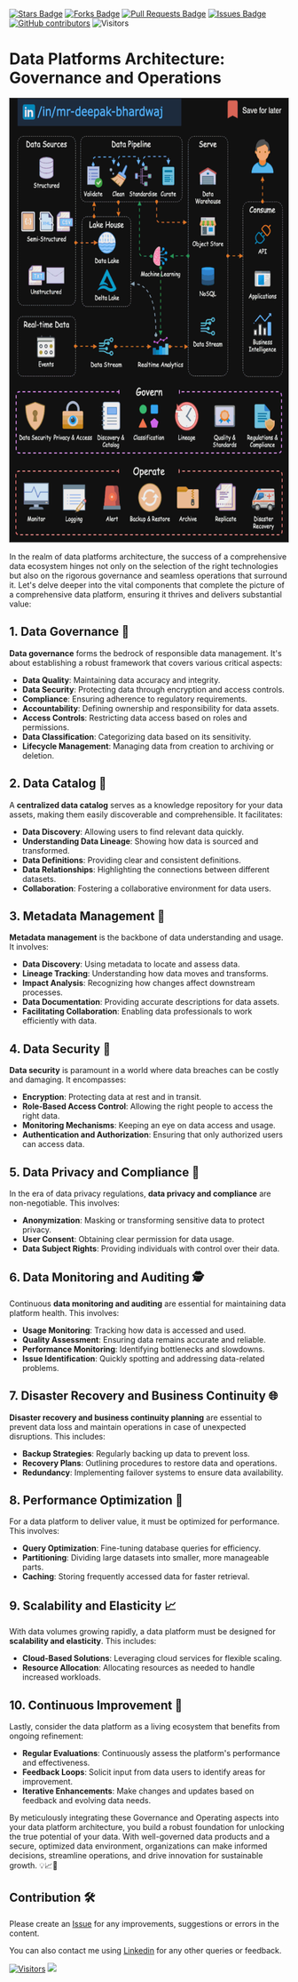<a href="https://github.com/drshahizan/BDM/stargazers"><img src="https://img.shields.io/github/stars/drshahizan/BDM" alt="Stars Badge"/></a>
<a href="https://github.com/drshahizan/BDM/network/members"><img src="https://img.shields.io/github/forks/drshahizan/BDM" alt="Forks Badge"/></a>
<a href="https://github.com/drshahizan/BDM/pulls"><img src="https://img.shields.io/github/issues-pr/drshahizan/BDM" alt="Pull Requests Badge"/></a>
<a href="https://github.com/drshahizan/BDM"><img src="https://img.shields.io/github/issues/drshahizan/BDM" alt="Issues Badge"/></a>
<a href="https://github.com/drshahizan/BDM/graphs/contributors"><img alt="GitHub contributors" src="https://img.shields.io/github/contributors/drshahizan/BDM?color=2b9348"></a>
![Visitors](https://api.visitorbadge.io/api/visitors?path=https%3A%2F%2Fgithub.com%2Fdrshahizan%2BDM&labelColor=%23d9e3f0&countColor=%23697689&style=flat)



# Data Platforms Architecture: Governance and Operations

<p align="center">
<img src="../images/data_platform.gif"  height="800" />
</p>


In the realm of data platforms architecture, the success of a comprehensive data ecosystem hinges not only on the selection of the right technologies but also on the rigorous governance and seamless operations that surround it. Let's delve deeper into the vital components that complete the picture of a comprehensive data platform, ensuring it thrives and delivers substantial value:

## 1. Data Governance 📜

**Data governance** forms the bedrock of responsible data management. It's about establishing a robust framework that covers various critical aspects:

- **Data Quality**: Maintaining data accuracy and integrity.
- **Data Security**: Protecting data through encryption and access controls.
- **Compliance**: Ensuring adherence to regulatory requirements.
- **Accountability**: Defining ownership and responsibility for data assets.
- **Access Controls**: Restricting data access based on roles and permissions.
- **Data Classification**: Categorizing data based on its sensitivity.
- **Lifecycle Management**: Managing data from creation to archiving or deletion.

## 2. Data Catalog 📂

A **centralized data catalog** serves as a knowledge repository for your data assets, making them easily discoverable and comprehensible. It facilitates:

- **Data Discovery**: Allowing users to find relevant data quickly.
- **Understanding Data Lineage**: Showing how data is sourced and transformed.
- **Data Definitions**: Providing clear and consistent definitions.
- **Data Relationships**: Highlighting the connections between different datasets.
- **Collaboration**: Fostering a collaborative environment for data users.

## 3. Metadata Management 📝

**Metadata management** is the backbone of data understanding and usage. It involves:

- **Data Discovery**: Using metadata to locate and assess data.
- **Lineage Tracking**: Understanding how data moves and transforms.
- **Impact Analysis**: Recognizing how changes affect downstream processes.
- **Data Documentation**: Providing accurate descriptions for data assets.
- **Facilitating Collaboration**: Enabling data professionals to work efficiently with data.

## 4. Data Security 🔐

**Data security** is paramount in a world where data breaches can be costly and damaging. It encompasses:

- **Encryption**: Protecting data at rest and in transit.
- **Role-Based Access Control**: Allowing the right people to access the right data.
- **Monitoring Mechanisms**: Keeping an eye on data access and usage.
- **Authentication and Authorization**: Ensuring that only authorized users can access data.

## 5. Data Privacy and Compliance 📏

In the era of data privacy regulations, **data privacy and compliance** are non-negotiable. This involves:

- **Anonymization**: Masking or transforming sensitive data to protect privacy.
- **User Consent**: Obtaining clear permission for data usage.
- **Data Subject Rights**: Providing individuals with control over their data.

## 6. Data Monitoring and Auditing 🕵️

Continuous **data monitoring and auditing** are essential for maintaining data platform health. This involves:

- **Usage Monitoring**: Tracking how data is accessed and used.
- **Quality Assessment**: Ensuring data remains accurate and reliable.
- **Performance Monitoring**: Identifying bottlenecks and slowdowns.
- **Issue Identification**: Quickly spotting and addressing data-related problems.

## 7. Disaster Recovery and Business Continuity 🌐

**Disaster recovery and business continuity planning** are essential to prevent data loss and maintain operations in case of unexpected disruptions. This includes:

- **Backup Strategies**: Regularly backing up data to prevent loss.
- **Recovery Plans**: Outlining procedures to restore data and operations.
- **Redundancy**: Implementing failover systems to ensure data availability.

## 8. Performance Optimization 🚀

For a data platform to deliver value, it must be optimized for performance. This involves:

- **Query Optimization**: Fine-tuning database queries for efficiency.
- **Partitioning**: Dividing large datasets into smaller, more manageable parts.
- **Caching**: Storing frequently accessed data for faster retrieval.

## 9. Scalability and Elasticity 📈

With data volumes growing rapidly, a data platform must be designed for **scalability and elasticity**. This includes:

- **Cloud-Based Solutions**: Leveraging cloud services for flexible scaling.
- **Resource Allocation**: Allocating resources as needed to handle increased workloads.

## 10. Continuous Improvement 🔄

Lastly, consider the data platform as a living ecosystem that benefits from ongoing refinement:

- **Regular Evaluations**: Continuously assess the platform's performance and effectiveness.
- **Feedback Loops**: Solicit input from data users to identify areas for improvement.
- **Iterative Enhancements**: Make changes and updates based on feedback and evolving data needs.

By meticulously integrating these Governance and Operating aspects into your data platform architecture, you build a robust foundation for unlocking the true potential of your data. With well-governed data products and a secure, optimized data environment, organizations can make informed decisions, streamline operations, and drive innovation for sustainable growth. 💡📈🚀

## Contribution 🛠️
Please create an [Issue](https://github.com/drshahizan/BDM/issues) for any improvements, suggestions or errors in the content.

You can also contact me using [Linkedin](https://www.linkedin.com/in/drshahizan/) for any other queries or feedback.

[![Visitors](https://api.visitorbadge.io/api/visitors?path=https%3A%2F%2Fgithub.com%2Fdrshahizan&labelColor=%23697689&countColor=%23555555&style=plastic)](https://visitorbadge.io/status?path=https%3A%2F%2Fgithub.com%2Fdrshahizan)
![](https://hit.yhype.me/github/profile?user_id=81284918)

